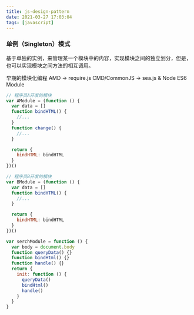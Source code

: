 ```yaml
---
title: js-design-pattern
date: 2021-03-27 17:03:04
tags: [javascript]
---
```


### 单例（Singleton）模式

基于单独的实例，来管理某一个模块中的内容，实现模块之间的独立划分，但是，也可以实现模块之间方法的相互调用。

早期的模块化编程
AMD -> require.js
CMD/CommonJS -> sea.js & Node
ES6 Module

```js
// 程序员A开发的模块
var AModule = (function () {
  var data = []
  function bindHTML() {
    //...
  }
  function change() {
    //...
  }

  return {
    bindHTML: bindHTML
  }
})()

// 程序员B开发的模块
var BModule = (function () {
  var data = []
  function bindHTML() {
    //...
  }

  return {
    bindHTML: bindHTML
  }
})()
```

```js
var serchModule = function () {
  var body = document.body
  function queryData() {}
  function bindHtml() {}
  function handle() {}
  return {
    init: function () {
      queryData()
      bindHtml()
      handle()
    }
  }
}
```
